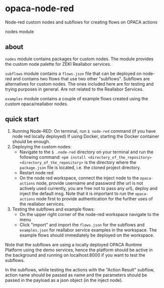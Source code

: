 # opaca-node-red
Node-red custom nodes and subflows for creating flows on OPACA actions

nodes module

## about
`nodes` module contains packages for custom nodes. The module provides the custom node palette for ZEKI Reallabor services.

`subflows` module contains a `flows.json` file that can be deployed on node-red and contains two flows that use two other "subflows".
Subflows are alternatives for custom nodes. The ones included here are for testing and trying purposes in general. Are not related to the Reallabor Services.

`examples` module contains a couple of example flows created using the custom opaca/reallabor nodes.


## quick start
1) Running Node-RED:
   On terminal, run `$ node-red` command (if you have node red locally deployed)
   If using Docker, starting the Docker container should be enough.
2) Deploying the custom nodes:
   * Navigate to the `$ .node-red` directory on your terminal and run the following command: `npm install <directory_of_the_repository>`
     `<directory_of_the_repository>` is the directory where the `package.json` file is located, i.e. the cloned project directory.
   * Restart node red
   * On the node red workspace, connect the inject node to the `opaca-actions` node, provide username and password (the url is not actively used currently, you are free not to pass any url), deploy and inject the default msg.
     Note that it is important to run the `opaca-actions` node first to provide authentication for the further uses of the reallabor services.
3) Testing the subflows and example flows:
   * On the upper right corner of the node-red workspace navigate to the menu
   * Click "import" and import the `flows.json` for the subflows and `examples.json` for reallabor service examples in the workspace. The example flows should immediately be deployed on the workspace.


Note that the subflows are using a locally deployed OPACA Runtime Platform using the demo services, hence the platform should be active in the background and running on localhost:8000 if you want to test the subflows.

In the subflows, while testing the actions with the "Action Result" subflow, action name should be passed as name and the parameters should be passed in the payload as a json object (in the inject node).
